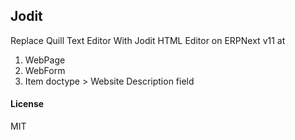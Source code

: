 ## Jodit

Replace Quill Text Editor With Jodit HTML Editor on ERPNext v11 at 
1. WebPage 
2. WebForm
3. Item doctype  > Website Description field

#### License

MIT
